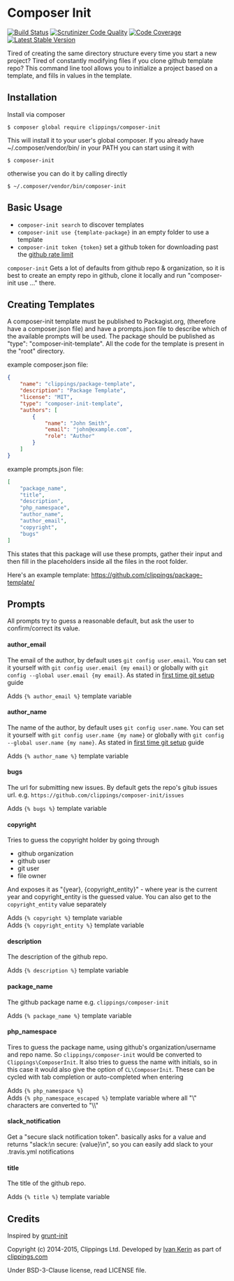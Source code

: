 Composer Init
=============

[![Build Status](https://travis-ci.org/clippings/composer-init.png?branch=master)](https://travis-ci.org/clippings/composer-init)
[![Scrutinizer Code Quality](https://scrutinizer-ci.com/g/clippings/composer-init/badges/quality-score.png?s=a1404674f68c4894d651150caf4985aa59597515)](https://scrutinizer-ci.com/g/clippings/composer-init/)
[![Code Coverage](https://scrutinizer-ci.com/g/clippings/composer-init/badges/coverage.png?s=3d5fb55c42c6887679915320658b543ed935e00a)](https://scrutinizer-ci.com/g/clippings/composer-init/)
[![Latest Stable Version](https://poser.pugx.org/clippings/composer-init/v/stable.png)](https://packagist.org/packages/clippings/composer-init)

Tired of creating the same directory structure every time you start a new project? Tired of constantly modifying files if you clone github template repo? This command line tool allows you to initialize a project based on a template, and fills in values in the template.

Installation
------------

Install via composer

```
$ composer global require clippings/composer-init
```

This will install it to your user's global composer. If you already have ~/.composer/vendor/bin/ in your PATH you can start using it with
```
$ composer-init
```
otherwise you can do it by calling directly
```
$ ~/.composer/vendor/bin/composer-init
```

Basic Usage
-----------

- ``composer-init search`` to discover templates
- ``composer-init use {template-package}`` in an empty folder to use a template
- ``composer-init token {token}`` set a github token for downloading past the [github rate limit](https://developer.github.com/v3/rate_limit/)

`composer-init` Gets a lot of defaults from github repo & organization, so it is best to create an empty repo in github, clone it locally and run "composer-init use ..." there.

Creating Templates
------------------

A composer-init template must be published to Packagist.org, (therefore have a composer.json file) and have a prompts.json file to describe which of the available prompts will be used. The package should be published as "type": "composer-init-template". All the code for the template is present in the "root" directory.

example composer.json file:

``` json
{
    "name": "clippings/package-template",
    "description": "Package Template",
    "license": "MIT",
    "type": "composer-init-template",
    "authors": [
        {
            "name": "John Smith",
            "email": "john@example.com",
            "role": "Author"
        }
    ]
}
```

example prompts.json file:

``` json
[
    "package_name",
    "title",
    "description",
    "php_namespace",
    "author_name",
    "author_email",
    "copyright",
    "bugs"
]
```
This states that this package will use these prompts, gather their input and then fill in the placeholders inside all the files in the root folder.


Here's an example template:
https://github.com/clippings/package-template/

Prompts
-------

All prompts try to guess a reasonable default, but ask the user to confirm/correct its value.

#### author\_email

The email of the author, by default uses `git config user.email`. You can set it yourself with `git config user.email {my email}` or globally with `git config --global user.email {my email}`. As stated in [first time git setup](https://git-scm.com/book/en/v2/Getting-Started-First-Time-Git-Setup) guide

Adds `{% author_email %}` template variable

#### author\_name

The name of the author, by default uses `git config user.name`. You can set it yourself with `git config user.name {my name}` or globally with `git config --global user.name {my name}`. As stated in [first time git setup](https://git-scm.com/book/en/v2/Getting-Started-First-Time-Git-Setup) guide

Adds `{% author_name %}` template variable

#### bugs

The url for submitting new issues. By default gets the repo's gitub issues url. e.g. `https://github.com/clippings/composer-init/issues`

Adds `{% bugs %}` template variable

#### copyright

Tries to guess the copyright holder by going through

- github organization
- github user
- git user
- file owner

And exposes it as "{year}, {copyright\_entity}" - where year is the current year and copyright\_entity is the guessed value. You can also get to the `copyright_entity` value separately

Adds `{% copyright %}` template variable <br>
Adds `{% copyright_entity %}` template variable

#### description

The description of the github repo.

Adds `{% description %}` template variable

####  package\_name

The github package name e.g. `clippings/composer-init`

Adds `{% package_name %}` template variable

#### php\_namespace

Tires to guess the package name, using github's organization/username and repo name. So `clippings/composer-init` would be converted to `Clippings\ComposerInit`. It also tries to guess the name with initials, so in this case it would also give the option of `CL\ComposerInit`. These can be cycled with tab completion or auto-completed when entering

Adds `{% php_namespace %}` <br>
Adds `{% php_namespace_escaped %}` template variable where all "\\" characters are converted to "\\\\"

#### slack\_notification

Get a "secure slack notification token". basically asks for a value and returns "slack:\n    secure: {value}\n", so you can easily add slack to your .travis.yml notifications

#### title

The title of the github repo.

Adds `{% title %}` template variable

Credits
-------

Inspired by [grunt-init](https://github.com/gruntjs/grunt-init)

Copyright (c) 2014-2015, Clippings Ltd. Developed by [Ivan Kerin](https://github.com/ivank) as part of [clippings.com](http://clippings.com)

Under BSD-3-Clause license, read LICENSE file.
